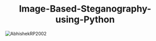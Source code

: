 <h1 align="center">Image-Based-Steganography-using-Python</h1>
<img src="https://www.jigsawacademy.com/wp-content/uploads/2021/01/CS-01-1-2-1024x352.jpg" alt="AbhishekRP2002" align="center"/>
 <br>
  
  
